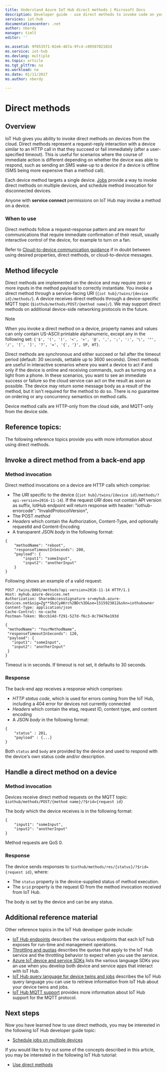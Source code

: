 ```yaml
---
title: Understand Azure IoT Hub direct methods | Microsoft Docs
description: Developer guide - use direct methods to invoke code on your devices from a service app.
services: iot-hub
documentationcenter: .net
author: nberdy
manager: timlt
editor: ''

ms.assetid: 9f0535f1-02e6-467a-9fc4-c0950702102d
ms.service: iot-hub
ms.devlang: multiple
ms.topic: article
ms.tgt_pltfrm: na
ms.workload: na
ms.date: 01/11/2017
ms.author: nberdy

---
```

# Direct methods
## Overview
IoT Hub gives you ability to invoke direct methods on devices from the cloud. Direct methods represent a request-reply interaction with a device similar to an HTTP call in that they succeed or fail immediately (after a user-specified timeout). This is useful for scenarios where the course of immediate action is different depending on whether the device was able to respond, such as sending an SMS wake-up to a device if a device is offline (SMS being more expensive than a method call).

Each device method targets a single device. [Jobs][lnk-devguide-jobs] provide a way to invoke direct methods on multiple devices, and schedule method invocation for disconnected devices.

Anyone with **service connect** permissions on IoT Hub may invoke a method on a device.

### When to use
Direct methods follow a request-response pattern and are meant for communications that require immediate confirmation of their result, usually interactive control of the device, for example to turn on a fan.

Refer to [Cloud-to-device communication guidance][lnk-c2d-guidance] if in doubt between using desired properties, direct methods, or cloud-to-device messages.

## Method lifecycle
Direct methods are implemented on the device and may require zero or more inputs in the method payload to correctly instantiate. You invoke a direct method through a service-facing URI (`{iot hub}/twins/{device id}/methods/`). A device receives direct methods through a device-specific MQTT topic (`$iothub/methods/POST/{method name}/`). We may support direct methods on additional device-side networking protocols in the future.

> [!NOTE]
> When you invoke a direct method on a device, property names and values can only contain US-ASCII printable alphanumeric, except any in the following set: ``{'$', '(', ')', '<', '>', '@', ',', ';', ':', '\', '"', '/', '[', ']', '?', '=', '{', '}', SP, HT}``.
> 
> 

Direct methods are synchronous and either succeed or fail after the timeout period (default: 30 seconds, settable up to 3600 seconds). Direct methods are useful in interactive scenarios where you want a device to act if and only if the device is online and receiving commands, such as turning on a light from a phone. In these scenarios, you want to see an immediate success or failure so the cloud service can act on the result as soon as possible. The device may return some message body as a result of the method, but it isn't required for the method to do so. There is no guarantee on ordering or any concurrency semantics on method calls.

Device method calls are HTTP-only from the cloud side, and MQTT-only from the device side.


## Reference topics:
The following reference topics provide you with more information about using direct methods.

## Invoke a direct method from a back-end app
### Method invocation
Direct method invocations on a device are HTTP calls which comprise:

* The *URI* specific to the device (`{iot hub}/twins/{device id}/methods/?api-version=2016-11-14`).
  If the request *URI* does not contain API version as suffix, IotHub endpoint will return response with header: "iothub-errorcode": "InvalidProtocolVersion",
* The POST *method*
* *Headers* which contain the Authorization, Content-Type, and optionally requestId  and Content-Encoding
* A transparent JSON *body* in the following format:

```
{
    "methodName": "reboot",
    "responseTimeoutInSeconds": 200,
    "payload": {
        "input1": "someInput",
        "input2": "anotherInput"
    }
}
```
Following shows an example of a valid request:
 
 ```
POST /twins/D001/methods?api-version=2016-11-14 HTTP/1.1
Host: myhub.azure-devices.net
Authorization: SharedAccessSignature sr=myhub.azure-devices.net&sig=Zg**SbzCyAKrc%2BDc%3D&se=1515923812&skn=iothubowner
Content-Type: application/json
Cache-Control: no-cache
Postman-Token: 9bccb14d-f291-527d-f6c3-8c79476e193d

{
  "methodName": "YourMethodName",
  "responseTimeoutInSeconds": 120,
  "payload": {
    "input1": "someInput",
    "input2": "anotherInput"
  }
}
```

Timeout is in seconds. If timeout is not set, it defaults to 30 seconds.

### Response
The back-end app receives a response which comprises:

* *HTTP status code*, which is used for errors coming from the IoT Hub, including a 404 error for devices not currently connected
* *Headers* which contain the etag, request ID, content type, and content encoding
* A JSON *body* in the following format:

```
{
    "status" : 201,
    "payload" : {...}
}
```

   Both `status` and `body` are provided by the device and used to respond with the device's own status code and/or description.

## Handle a direct method on a device
### Method invocation
Devices receive direct method requests on the MQTT topic: `$iothub/methods/POST/{method name}/?$rid={request id}`

The body which the device receives is in the following format:

```
{
    "input1": "someInput",
    "input2": "anotherInput"
}
```

Method requests are QoS 0.

### Response
The device sends responses to `$iothub/methods/res/{status}/?$rid={request id}`, where:

* The `status` property is the device-supplied status of method execution.
* The `$rid` property is the request ID from the method invocation received from IoT Hub.

The body is set by the device and can be any status.

## Additional reference material
Other reference topics in the IoT Hub developer guide include:

* [IoT Hub endpoints][lnk-endpoints] describes the various endpoints that each IoT hub exposes for run-time and management operations.
* [Throttling and quotas][lnk-quotas] describes the quotas that apply to the IoT Hub service and the throttling behavior to expect when you use the service.
* [Azure IoT device and service SDKs][lnk-sdks] lists the various language SDKs you an use when you develop both device and service apps that interact with IoT Hub.
* [IoT Hub query language for device twins and jobs][lnk-query] describes the IoT Hub query language you can use to retrieve information from IoT Hub about your device twins and jobs.
* [IoT Hub MQTT support][lnk-devguide-mqtt] provides more information about IoT Hub support for the MQTT protocol.

## Next steps
Now you have learned how to use direct methods, you may be interested in the following IoT Hub developer guide topic:

* [Schedule jobs on multiple devices][lnk-devguide-jobs]

If you would like to try out some of the concepts described in this article, you may be interested in the following IoT Hub tutorial:

* [Use direct methods][lnk-methods-tutorial]

<!-- links and images -->

[lnk-endpoints]: iot-hub-devguide-endpoints.md
[lnk-quotas]: iot-hub-devguide-quotas-throttling.md
[lnk-sdks]: iot-hub-devguide-sdks.md
[lnk-query]: iot-hub-devguide-query-language.md
[lnk-devguide-mqtt]: iot-hub-mqtt-support.md

[lnk-devguide-jobs]: iot-hub-devguide-jobs.md
[lnk-methods-tutorial]: iot-hub-node-node-direct-methods.md
[lnk-devguide-messages]: iot-hub-devguide-messaging.md
[lnk-c2d-guidance]: iot-hub-devguide-c2d-guidance.md
